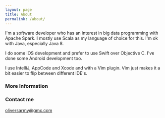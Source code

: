 ```yaml
---
layout: page
title: About
permalink: /about/
---
```


I'm a software developer who has an interest in big data programming with Apache
Spark. I mostly use Scala as my language of choice for this. I'm ok with Java,
especially Java 8.

I do some iOS development and prefer to use Swift over
Objective C. I've done some Android development too.

I use IntelliJ, AppCode and Xcode and with a Vim plugin. Vim just makes it a bit
easier to flip between different IDE's.

### More Information


### Contact me

[oliversarmy@gmx.com](mailto:oliversarmy@gmx.com)

